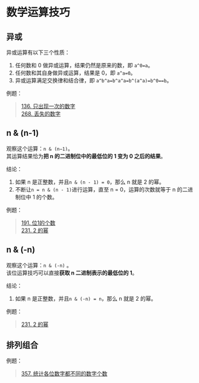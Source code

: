 # 数学运算技巧

## 异或

异或运算有以下三个性质：

1. 任何数和 0 做异或运算，结果仍然是原来的数，即 `a^0=a`。    
2. 任何数和其自身做异或运算，结果是 0，即 `a^a=0`。  
3. 异或运算满足交换律和结合律，即 `a^b^a=b^a^a=b^(a^a)=b^0==b`。

例题：  
> [136. 只出现一次的数字](https://leetcode-cn.com/problems/single-number/)  
> [268. 丢失的数字](https://leetcode-cn.com/problems/missing-number/)  

## n & (n-1)

观察这个运算：`n & (n−1)`。  
其运算结果恰为**把 n 的二进制位中的最低位的 1 变为 0 之后的结果**。  

结论：  
1. 如果 n 是正整数，并且`n & (n - 1) = 0`，那么 n 就是 2 的幂。  
2. 不断让`n = n & (n - 1)`进行运算，直至 n = 0，运算的次数就等于 n 的二进制位中 1 的个数。  

例题：  
> [191. 位1的个数](https://leetcode-cn.com/problems/number-of-1-bits/)  
> [231. 2 的幂](https://leetcode-cn.com/problems/power-of-two/)

## n & (-n)  

观察这个运算：`n & (-n)` 。   
该位运算技巧可以直接**获取 n 二进制表示的最低位的 1**。  

结论：  
1. 如果 n 是正整数，并且`n & (-n) = n`，那么 n 就是 2 的幂。     

例题：
> [231. 2 的幂](https://leetcode-cn.com/problems/power-of-two/)  

## 排列组合

例题：
> [357. 统计各位数字都不同的数字个数](https://leetcode-cn.com/problems/count-numbers-with-unique-digits/)   
